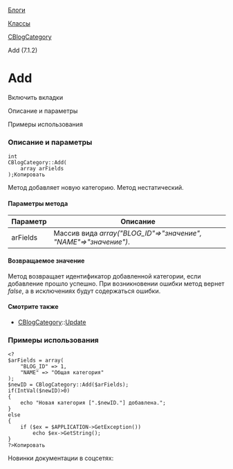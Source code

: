 [Блоги](/api_help/blogs/index.php)

[Классы](/api_help/blogs/classes/index.php)

[CBlogCategory](/api_help/blogs/classes/cblogcategory/index.php)

Add (7.1.2)

Add
===

Включить вкладки

Описание и параметры

Примеры использования

### Описание и параметры

```
int
CBlogCategory::Add(
	array arFields
);Копировать
```

Метод добавляет новую категорию. Метод нестатический.

#### Параметры метода

| Параметр | Описание |
| --- | --- |
| arFields | Массив вида *array("BLOG\_ID"=>"значение", "NAME"=>"значение")*. |

#### Возвращаемое значение

Метод возвращает идентификатор добавленной категории, если добавление прошло успешно. При возникновении ошибки метод вернет *false*, а в исключениях будут содержаться ошибки.

#### Смотрите также

* [CBlogCategory](/api_help/blogs/classes/cblogcategory/index.php)::[Update](/api_help/blogs/classes/cblogcategory/update.php)

### Примеры использования

```
<?
$arFields = array(
	"BLOG_ID" => 1,
	"NAME" => "Общая категория"
);
$newID = CBlogCategory::Add($arFields);
if(IntVal($newID)>0)
{
	echo "Новая категория [".$newID."] добавлена.";
}
else
{
	if ($ex = $APPLICATION->GetException())
		echo $ex->GetString();
}
?>Копировать
```

Новинки документации в соцсетях: